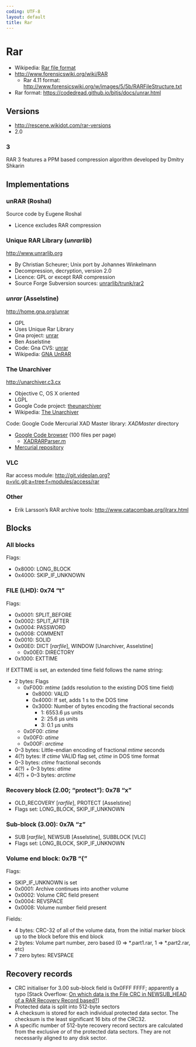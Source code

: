 ```yaml
---
coding: UTF-8
layout: default
title: Rar
---
```


# Rar #

* Wikipedia: [Rar file format](https://en.wikipedia.org/wiki/Rar_file_format)
* <http://www.forensicswiki.org/wiki/RAR>
  * Rar 4.11 format: <http://www.forensicswiki.org/w/images/5/5b/RARFileStructure.txt>
* Rar format: <https://codedread.github.io/bitjs/docs/unrar.html>

## Versions ##

* <http://rescene.wikidot.com/rar-versions>
* 2\.0

### 3 ###

RAR 3 features a PPM based compression algorithm developed by Dmitry Shkarin

## Implementations ##

### unRAR (Roshal) ###

Source code by Eugene Roshal

* Licence excludes RAR compression

### Unique RAR Library (<i>unrarlib</i>) ###

<http://www.unrarlib.org>

* By Christian Scheurer; Unix port by Johannes Winkelmann
* Decompression, decryption, version 2.0
* Licence: GPL or except RAR compression
* Source Forge Subversion sources: [unrarlib/trunk/rar2](http://unrarlib.svn.sourceforge.net/viewvc/unrarlib/trunk/rar2)

### <i>unrar</i> (Asselstine) ###

<http://home.gna.org/unrar>

* GPL
* Uses Unique Rar Library
* Gna project: [unrar](https://gna.org/projects/unrar)
* Ben Asselstine
* Code: Gna CVS: [unrar](http://cvs.gna.org/cvsweb/unrar?cvsroot=unrar)
* Wikipedia: [GNA UnRAR](https://en.wikipedia.org/wiki/Unrar#GNA_UnRAR)

### The Unarchiver ###

<http://unarchiver.c3.cx>

* Objective C, OS X oriented
* LGPL
* Google Code project: [theunarchiver](https://code.google.com/p/theunarchiver/)
* Wikipedia: [The Unarchiver](https://en.wikipedia.org/wiki/The_Unarchiver)

Code: Google Code Mercurial XAD Master library: _XADMaster_ directory

* [Google Code browser](https://code.google.com/p/theunarchiver/source/browse#hg/XADMaster) (100 files per page)
  * [XADRARParser.m](https://code.google.com/p/theunarchiver/source/browse/XADMaster/XADRARParser.m)
* [Mercurial repository](https://theunarchiver.googlecode.com/hg/XADMaster)

### VLC ###

Rar access module: <http://git.videolan.org?p=vlc.git;a=tree;f=modules/access/rar>

### Other ###

* Erik Larsson’s RAR archive tools: <http://www.catacombae.org/jlrarx.html>

## Blocks ##

### All blocks ###

Flags:
* 0x8000: LONG_BLOCK
* 0x4000: SKIP_IF_UNKNOWN

### FILE (LHD): 0x74 “t” ###

Flags:
* 0x0001: SPLIT_BEFORE
* 0x0002: SPLIT_AFTER
* 0x0004: PASSWORD
* 0x0008: COMMENT
* 0x0010: SOLID
* 0x00E0: DICT [_rarfile_], WINDOW [Unarchiver, Asselstine]
  * 0x00E0: DIRECTORY
* 0x1000: EXTTIME

If EXTTIME is set, an extended time field follows the name string:
* 2 bytes: Flags
  * 0xF000: _mtime_ (adds resolution to the existing DOS time field)
    * 0x8000: VALID
    * 0x4000: If set, adds 1 s to the DOS time
    * 0x3000: Number of bytes encoding the fractional seconds
      * 1: 6553.6 µs units
      * 2: 25.6 µs units
      * 3: 0.1 µs units
  * 0x0F00: _ctime_
  * 0x00F0: _atime_
  * 0x000F: _arctime_
* 0–3 bytes: Little-endian encoding of fractional _mtime_ seconds
* 4(?) bytes: If _ctime_ VALID flag set, _ctime_ in DOS time format
* 0–3 bytes: _ctime_ fractional seconds
* 4(?) + 0–3 bytes: _atime_
* 4(?) + 0–3 bytes: _arctime_

### Recovery block (2.00; “protect”): 0x78 “x” ###

* OLD_RECOVERY [_rarfile_], PROTECT [Asselstine]
* Flags set: LONG_BLOCK, SKIP_IF_UNKNOWN

### Sub-block (3.00): 0x7A “z” ###

* SUB [_rarfile_], NEWSUB [Asselstine], SUBBLOCK [VLC]
* Flags set: LONG_BLOCK, SKIP_IF_UNKNOWN

### Volume end block: 0x7B “{” ###

Flags:
* SKIP_IF_UNKNOWN is set
* 0x0001: Archive continues into another volume
* 0x0002: Volume CRC field present
* 0x0004: REVSPACE
* 0x0008: Volume number field present

Fields:
* 4 bytes: CRC-32 of all of the volume data, from the initial marker block
  up to the block before this end block
* 2 bytes: Volume part number, zero based
  (0 => *.part1.rar, 1 => *.part2.rar, etc)
* 7 zero bytes: REVSPACE

## Recovery records ##

* CRC initialiser for 3.00 sub-block field is 0x0FFF FFFF; apparently a typo [Stack Overflow: [On which data is the File CRC in NEWSUB_HEAD of a RAR Recovery Record based?](http://stackoverflow.com/questions/8126645/on-which-data-is-the-filecrc-in-newsub-head-of-a-rar-recovery-record-based)]
* Protected data is split into 512-byte sectors
* A checksum is stored for each individual protected data sector. The checksum is the least significant 16 bits of the CRC32.
* A specific number of 512-byte recovery record sectors are calculated from the exclusive _or_ of the protected data sectors. They are
  not necessarily aligned to any disk sector.
